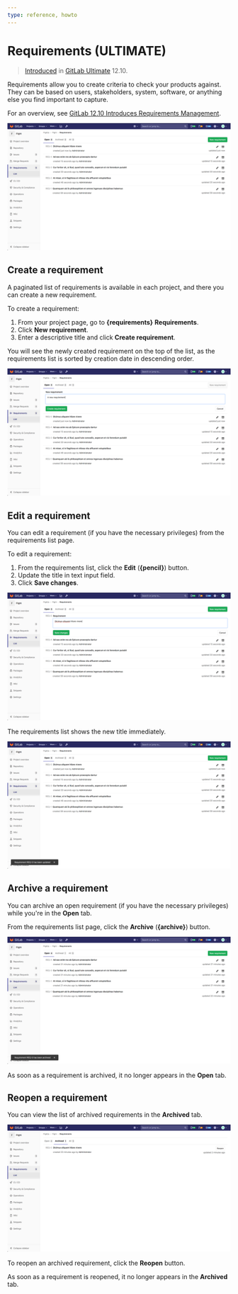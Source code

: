```yaml
---
type: reference, howto
---
```


# Requirements **(ULTIMATE)**

> [Introduced](https://gitlab.com/groups/gitlab-org/-/epics/2703) in [GitLab Ultimate](https://about.gitlab.com/pricing/) 12.10.

Requirements allow you to create criteria to check your products against. They
can be based on users, stakeholders, system, software, or anything else you
find important to capture.

<i class="fa fa-youtube-play youtube" aria-hidden="true"></i>
For an overview, see [GitLab 12.10 Introduces Requirements Management](https://www.youtube.com/watch?v=uSS7oUNSEoU).

![requirements list view](img/requirements_list_view_v12_10.png)

## Create a requirement

A paginated list of requirements is available in each project, and there you
can create a new requirement.

To create a requirement:

1. From your project page, go to **{requirements}** **Requirements**.
1. Click **New requirement**.
1. Enter a descriptive title and click **Create requirement**.

You will see the newly created requirement on the top of the list, as the requirements
list is sorted by creation date in descending order.

![requirement create view](img/requirement_create_view_v12_10.png)

## Edit a requirement

You can edit a requirement (if you have the necessary privileges) from the requirements
list page.

To edit a requirement:

1. From the requirements list, click the **Edit** (**{pencil}**) button.
1. Update the title in text input field.
1. Click **Save changes**.

![requirement edit view](img/requirement_edit_view_v12_10.png)

The requirements list shows the new title immediately.

![requirement edit saved](img/requirement_edit_save_v12_10.png)

## Archive a requirement

You can archive an open requirement (if you have the necessary privileges) while
you're in the **Open** tab.

From the requirements list page, click the **Archive** (**{archive}**) button.

![requirement archive view](img/requirement_archive_view_v12_10.png)

As soon as a requirement is archived, it no longer appears in the **Open** tab.

## Reopen a requirement

You can view the list of archived requirements in the **Archived** tab.

![archived requirements list](img/requirements_archived_list_view_v12_10.png)

To reopen an archived requirement, click the **Reopen** button.

As soon as a requirement is reopened, it no longer appears in the **Archived** tab.
